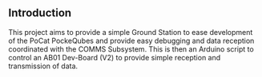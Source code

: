## Introduction
This project aims to provide a simple Ground Station to ease development of the PoCat PockeQubes and provide easy debugging and data reception coordinated with the COMMS Subsystem. This is then an Arduino script
to control an AB01 Dev-Board (V2) to provide simple reception and transmission of data.

